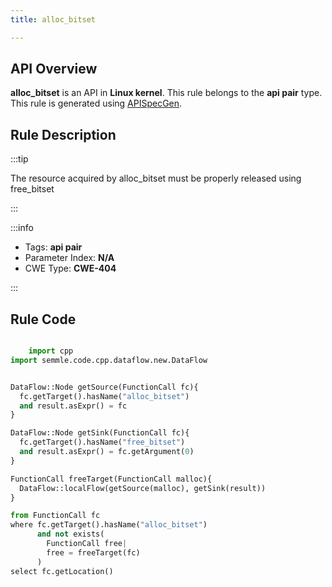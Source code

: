 ```yaml
---
title: alloc_bitset

---
```



## API Overview
**alloc_bitset** is an API in **Linux kernel**. This rule belongs to the **api pair** type. This rule is generated using [APISpecGen](../../tools/APISpecGen).
## Rule Description

:::tip

The resource acquired by alloc_bitset must be properly released using free_bitset

:::

:::info

- Tags: **api pair**
- Parameter Index: **N/A**
- CWE Type: **CWE-404**

:::

## Rule Code
```python

    import cpp
import semmle.code.cpp.dataflow.new.DataFlow


DataFlow::Node getSource(FunctionCall fc){
  fc.getTarget().hasName("alloc_bitset")
  and result.asExpr() = fc
}

DataFlow::Node getSink(FunctionCall fc){
  fc.getTarget().hasName("free_bitset")
  and result.asExpr() = fc.getArgument(0)
}

FunctionCall freeTarget(FunctionCall malloc){
  DataFlow::localFlow(getSource(malloc), getSink(result))
}

from FunctionCall fc
where fc.getTarget().hasName("alloc_bitset")
      and not exists(
        FunctionCall free| 
        free = freeTarget(fc)
      )
select fc.getLocation()

    
```